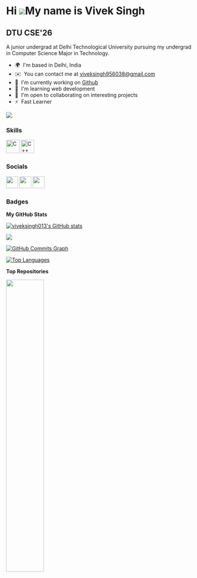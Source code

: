 Hi ![](https://user-images.githubusercontent.com/18350557/176309783-0785949b-9127-417c-8b55-ab5a4333674e.gif)My name is Vivek Singh
===================================================================================================================================

DTU CSE'26
----------

A junior undergrad at Delhi Technological University pursuing my undergrad in Computer Science Major in Technology.

* 🌍  I'm based in Delhi, India
* ✉️  You can contact me at [viveksingh956038@gmail.com](mailto:viveksingh956038@gmail.com)
* 🚀  I'm currently working on [Github](http://www.github.com/viveksingh013)
* 🧠  I'm learning web development
* 🤝  I'm open to collaborating on interesting projects
* ⚡  Fast Learner

<a href="https://www.github.com/viveksingh013" target="_blank" rel="noreferrer"><img
src="https://img.shields.io/github/followers/viveksingh013?logo=github&style=for-the-badge&color=0891b2&labelColor=1c1917" /></a>

### Skills


<p align="left">
<a href="https://docs.microsoft.com/en-us/cpp/?view=msvc-170" target="_blank" rel="noreferrer"><img src="https://raw.githubusercontent.com/danielcranney/readme-generator/main/public/icons/skills/c-colored.svg" width="36" height="36" alt="C" /></a>
<a href="https://docs.microsoft.com/en-us/cpp/?view=msvc-170" target="_blank" rel="noreferrer"><img src="https://raw.githubusercontent.com/danielcranney/readme-generator/main/public/icons/skills/cplusplus-colored.svg" width="36" height="36" alt="C++" /></a>
</p>


### Socials

<p align="left"> <a href="https://www.github.com/viveksingh013" target="_blank" rel="noreferrer"><img src="https://raw.githubusercontent.com/danielcranney/readme-generator/main/public/icons/socials/github.svg" width="32" height="32" /></a> <a href="http://www.instagram.com/_itzviv1_" target="_blank" rel="noreferrer"><img src="https://raw.githubusercontent.com/danielcranney/readme-generator/main/public/icons/socials/instagram.svg" width="32" height="32" /></a> <a href="https://www.linkedin.com/in/viveksingh013" target="_blank" rel="noreferrer"><img src="https://raw.githubusercontent.com/danielcranney/readme-generator/main/public/icons/socials/linkedin.svg" width="32" height="32" /></a></p>

### Badges

<b>My GitHub Stats</b>

<a href="http://www.github.com/viveksingh013"><img src="https://github-readme-stats.vercel.app/api?username=viveksingh013&show_icons=true&hide=&count_private=true&title_color=0891b2&text_color=ffffff&icon_color=0891b2&bg_color=1c1917&hide_border=true&show_icons=true" alt="viveksingh013's GitHub stats" /></a>

<a href="http://www.github.com/viveksingh013"><img src="https://github-readme-streak-stats.herokuapp.com/?user=viveksingh013&stroke=ffffff&background=1c1917&ring=0891b2&fire=0891b2&currStreakNum=ffffff&currStreakLabel=0891b2&sideNums=ffffff&sideLabels=ffffff&dates=ffffff&hide_border=true" /></a>

<a href="http://www.github.com/viveksingh013"><img src="https://activity-graph.herokuapp.com/graph?username=viveksingh013&bg_color=1c1917&color=ffffff&line=0891b2&point=ffffff&area_color=1c1917&area=true&hide_border=true&custom_title=GitHub%20Commits%20Graph" alt="GitHub Commits Graph" /></a>

<a href="https://github.com/viveksingh013" align="left"><img src="https://github-readme-stats.vercel.app/api/top-langs/?username=viveksingh013&langs_count=10&title_color=0891b2&text_color=ffffff&icon_color=0891b2&bg_color=1c1917&hide_border=true&locale=en&custom_title=Top%20%Languages" alt="Top Languages" /></a>

<b>Top Repositories</b>

<div width="100%" align="center"><a href="https://github.com/viveksingh013/calculator" align="left"><img align="left" width="45%" src="https://github-readme-stats.vercel.app/api/pin/?username=viveksingh013&repo=calculator&title_color=0891b2&text_color=ffffff&icon_color=0891b2&bg_color=1c1917&hide_border=true&locale=en" /></a></div><br /><br /><br /><br /><br /><br /><br />
